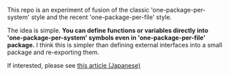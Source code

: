 This repo is an experiment of fusion of the classic 'one-package-per-system' style and the recent 'one-package-per-file' style.

The idea is simple.
**You can define functions or variables directly into 'one-package-per-system' symbols even in 'one-package-per-file' package.** I think this is simpler than defining external interfaces into a small package and re-exporting them.

If interested, please see [this article (Japanese)](http://y2q-actionman.hatenablog.com/entry/2019/02/28/one-package-per-system_%E3%81%A8_one-package-per-file_%E3%81%A8%E3%81%AE%E6%AF%94%E8%BC%83%E3%80%81%E3%81%9D%E3%81%97%E3%81%A6%E8%9E%8D%E5%90%88)
